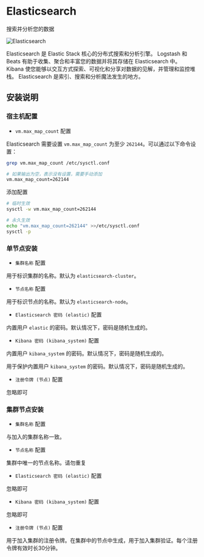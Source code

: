 # Elasticsearch

搜索并分析您的数据

![Elasticsearch](https://file.lifebus.top/imgs/elasticsearch_logo.svg)

Elasticsearch 是 Elastic Stack 核心的分布式搜索和分析引擎。 Logstash 和 Beats 有助于收集、聚合和丰富您的数据并将其存储在
Elasticsearch 中。
Kibana 使您能够以交互方式探索、可视化和分享对数据的见解，并管理和监控堆栈。 Elasticsearch 是索引、搜索和分析魔法发生的地方。

## 安装说明

### 宿主机配置

+ `vm.max_map_count` 配置

Elasticsearch 需要设置 `vm.max_map_count` 为至少 `262144`。可以通过以下命令设置：

```sh
grep vm.max_map_count /etc/sysctl.conf

# 如果输出为空，表示没有设置，需要手动添加
vm.max_map_count=262144
```

添加配置

```sh
# 临时生效
sysctl -w vm.max_map_count=262144

# 永久生效
echo "vm.max_map_count=262144" >>/etc/sysctl.conf
sysctl -p
```

### 单节点安装

+ `集群名称` 配置

用于标识集群的名称。默认为 `elasticsearch-cluster`。

+ `节点名称` 配置

用于标识节点的名称。默认为 `elasticsearch-node`。

+ `Elasticsearch 密码 (elastic)` 配置

内置用户 `elastic` 的密码。默认情况下，密码是随机生成的。

+ `Kibana 密码 (kibana_system)` 配置

内置用户 `kibana_system` 的密码。默认情况下，密码是随机生成的。

用于保护内置用户 `kibana_system` 的密码。默认情况下，密码是随机生成的。

+ `注册令牌 (节点)` 配置

忽略即可

### 集群节点安装

+ `集群名称` 配置

与加入的集群名称一致。

+ `节点名称` 配置

集群中唯一的节点名称。请勿重复

+ `Elasticsearch 密码 (elastic)` 配置

忽略即可

+ `Kibana 密码 (kibana_system)` 配置

忽略即可

+ `注册令牌 (节点)` 配置

用于加入集群的注册令牌。在集群中的节点中生成，用于加入集群验证。每个注册令牌有效时长30分钟。
